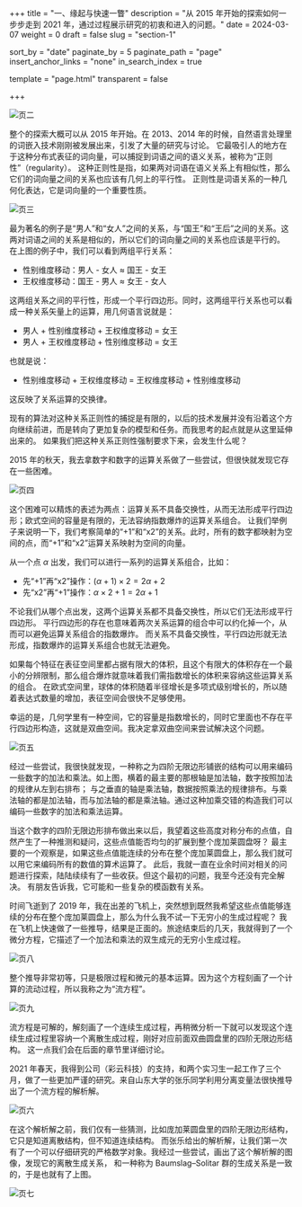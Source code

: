 +++
title = "一、缘起与快速一瞥"
description = "从 2015 年开始的探索如何一步步走到 2021 年，通过过程展示研究的初衷和进入的问题。"
date = 2024-03-07
weight = 0
draft = false
slug = "section-1"

sort_by = "date"
paginate_by = 5
paginate_path = "page"
insert_anchor_links = "none"
in_search_index = true

template = "page.html"
transparent = false

+++

![页二](/curiosity/invitation/002.jpeg)

整个的探索大概可以从 2015 年开始。在 2013、2014 年的时候，自然语言处理里的词嵌入技术刚刚被发展出来，引发了大量的研究与讨论。
它最吸引人的地方在于这种分布式表征的词向量，可以捕捉到词语之间的语义关系，被称为“正则性”（regularity）。
这种正则性是指，如果两对词语在语义关系上有相似性，那么它们的词向量之间的关系也应该有几何上的平行性。
正则性是词语关系的一种几何化表达，它是词向量的一个重要性质。

![页三](/curiosity/invitation/003.jpeg)

最为著名的例子是“男人”和“女人”之间的关系，与“国王”和“王后”之间的关系。这两对词语之间的关系是相似的，所以它们的词向量之间的关系也应该是平行的。
在上图的例子中，我们可以看到两组平行关系：

* 性别维度移动：男人 - 女人 ≈ 国王 - 女王
* 王权维度移动：国王 - 男人 ≈ 女王 - 女人

这两组关系之间的平行性，形成一个平行四边形。同时，这两组平行关系也可以看成一种关系矢量上的运算，用几何语言说就是：

* 男人 + 性别维度移动 + 王权维度移动 = 女王
* 男人 + 王权维度移动 + 性别维度移动 = 女王

也就是说：

* 性别维度移动 + 王权维度移动 = 王权维度移动 + 性别维度移动

这反映了关系运算的交换律。

现有的算法对这种关系正则性的捕捉是有限的，以后的技术发展并没有沿着这个方向继续前进，而是转向了更加复杂的模型和任务。而我思考的起点就是从这里延伸出来的。
如果我们把这种关系正则性强制要求下来，会发生什么呢？

2015 年的秋天，我去拿数字和数字的运算关系做了一些尝试，但很快就发现它存在一些困难。

![页四](/curiosity/invitation/004.jpeg)

这个困难可以精炼的表述为两点：运算关系不具备交换性，从而无法形成平行四边形；欧式空间的容量是有限的，无法容纳指数爆炸的运算关系组合。
让我们举例子来说明一下，我们考察简单的“+1”和“x2”的关系。此时，所有的数字都映射为空间的点，而“+1”和“x2”运算关系映射为空间的向量。

从一个点 $\alpha$ 出发，我们可以进行一系列的运算关系组合，比如：
* 先“+1”再“x2”操作：$(\alpha +1) \times 2 = 2 \alpha + 2$
* 先“x2”再“+1”操作：$\alpha \times 2 + 1 = 2 \alpha + 1$

不论我们从哪个点出发，这两个运算关系都不具备交换性，所以它们无法形成平行四边形。
平行四边形的存在也意味着两次关系运算的组合中可以约化掉一个，从而可以避免运算关系组合的指数爆炸。
而关系不具备交换性，平行四边形就无法形成，指数爆炸的运算关系组合也就无法避免。

如果每个特征在表征空间里都占据有限大的体积，且这个有限大的体积存在一个最小的分辨限制，那么组合爆炸就意味着我们需指数增长的体积来容纳这些运算关系的组合。
在欧式空间里，球体的体积随着半径增长是多项式级别增长的，所以随着表达式数量的增加，表征空间会很快不足够使用。

幸运的是，几何学里有一种空间，它的容量是指数增长的，同时它里面也不存在平行四边形构造，这就是双曲空间。我决定拿双曲空间来尝试解决这个问题。

![页五](/curiosity/invitation/005.jpeg)

经过一些尝试，我很快就发现，一种称之为四阶无限边形铺嵌的结构可以用来编码一些数字的加法和乘法。如上图，横着的最主要的那根轴是加法轴，数字按照加法的规律从左到右排布；
与之垂直的轴是乘法轴，数据按照乘法的规律排布。与乘法轴的都是加法轴，而与加法轴的都是乘法轴。通过这种加乘交错的构造我们可以编码一些数字的加法和乘法运算。

当这个数字的四阶无限边形排布做出来以后，我望着这些高度对称分布的点值，自然产生了一种推测和疑问，这些点值能否均匀的扩展到整个庞加莱圆盘呀？
最主要的一个观察是，如果这些点值能连续的分布在整个庞加莱圆盘上，那么我们就可以用它来编码所有的数值的算术运算了。
此后，我就一直在业余时间对相关的问题进行探索，陆陆续续有了一些收获。但这个最初的问题，我至今还没有完全解决。
有朋友告诉我，它可能和一些复杂的模函数有关系。

时间飞逝到了 2019 年，我在出差的飞机上，突然想到既然我希望这些点值能够连续的分布在整个庞加莱圆盘上，那么为什么我不试一下无穷小的生成过程呢？
我在飞机上快速做了一些推导，结果是正面的。旅途结束后的几天，我就得到了一个微分方程，它描述了一个加法和乘法的双生成元的无穷小生成过程。

![页八](/curiosity/invitation/008.jpeg)

整个推导非常初等，只是极限过程和微元的基本运算。因为这个方程刻画了一个计算的流动过程，所以我称之为“流方程”。

![页九](/curiosity/invitation/009.jpeg)

流方程是可解的，解刻画了一个连续生成过程，再稍微分析一下就可以发现这个连续生成过程里容纳一个离散生成过程，刚好对应前面双曲圆盘里的四阶无限边形结构。
这一点我们会在后面的章节里详细讨论。

2021 年春天，我得到公司（彩云科技）的支持，和两个实习生一起工作了三个月，做了一些更加严谨的研究。来自山东大学的张乐同学利用分离变量法很快推导出了一个流方程的解析解。

![页六](/curiosity/invitation/006.jpeg)

在这个解析解之前，我们仅有一些猜测，比如庞加莱圆盘里的四阶无限边形结构，它只是知道离散结构，但不知道连续结构。
而张乐给出的解析解，让我们第一次有了一个可以仔细研究的严格数学对象。我经过一些尝试，画出了这个解析解的图像，发现它的离散生成关系，
和一种称为 Baumslag–Solitar 群的生成关系是一致的，于是也就有了上图。

![页七](/curiosity/invitation/007.jpeg)
